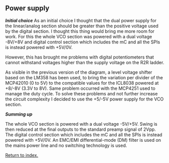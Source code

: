 ## Power supply

***Initial choice***
As an initial choice I thought that the dual power supply for the linear/analog section should be greater than the positive voltage used by the digital section.
I thought this thing would bring me more room for work. 
For this the whole VCO section was powered with a dual voltage -8V/+8V and digital control section which includes the mC and all the SPIs is instead powered with +5V/0V.

However, this has brought me problems with digital potentiometers that cannot withstand voltages higher than the supply voltage on the R2R ladder.

As visible in the previous version of the diagram, a level voltage shifter based on the LM358 has been used, to bring the variation per divider of the MCP42010 (0 to 5V) to the compatible values for the ICL8038 powered at +8/-8V (3.3V to 8V).
Same problem occurred with the MCP4251 used to manage the duty cycle.
To solve these problems and not further increase the circuit complexity I decided to use the +5/-5V power supply for the VCO section.

***Summing up***

The whole VCO section is powered with a dual voltage -5V/+5V. Swing is then reduced at the final outputs to the standard preamp signal of 2Vpp.
The digital control section which includes the mC and all the SPIs is instead powered with +5V/0V.
An EMC/EMI differential-mode (DM) filter is used on the mains power line and no switching technology is used.

[Return to index.](README.md)
